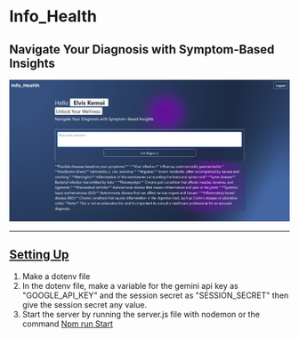 <h1>Info_Health</h1>
<h2>Navigate Your Diagnosis with Symptom-Based Insights</h2>
<img src="main.png" alt="homePage">
<hr>
<h2><u>Setting Up</u></h2>
<ol type="1">
  <li>Make a dotenv file</li>
  <li>In the dotenv file, make a variable for the gemini api key as "GOOGLE_API_KEY" and the session secret as "SESSION_SECRET" then give the session secret any value. </li>
  <li>Start the server by running the server.js file with nodemon or the command <u>Npm run Start</u> </li>
</ol>
